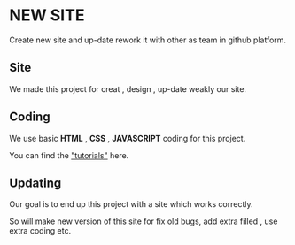 # NEW SITE

Create new site and up-date rework it with other as team in github platform.

## Site
We made this project for creat , design , up-date weakly our site.


## Coding
We use basic **HTML** , **CSS** , **JAVASCRIPT** coding for this project.

You can find the ["tutorials"](https://www.w3schools.com/) here.


## Updating 
Our goal is to end up this project with a site which works correctly.

So will make new version of this site for fix old bugs, add extra filled , use extra coding etc.
